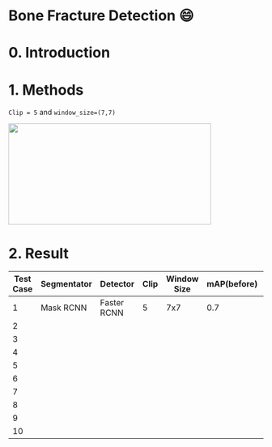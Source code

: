 Bone Fracture Detection :smile:
=====

# 0. Introduction

# 1. Methods

`Clip = 5` and `window_size=(7,7)` 

<img src="https://github.com/manhph2211/Bone-Fracture-Detection/blob/main/imgrm/5_7.png" width="400" height="200">

# 2. Result

| Test Case | Segmentator | Detector    | Clip | Window Size | mAP(before) | mAP(after) |
|-----------|-------------|-------------|------|-------------|-------------|------------|
| 1         | Mask RCNN   | Faster RCNN | 5    | 7x7         | 0.7         | 0.52       |
| 2         |             |             |      |             |             |            |
| 3         |             |             |      |             |             |            |
| 4         |             |             |      |             |             |            |
| 5         |             |             |      |             |             |            |
| 6         |             |             |      |             |             |            |
| 7         |             |             |      |             |             |            |
| 8         |             |             |      |             |             |            |
| 9         |             |             |      |             |             |            |
| 10        |             |             |      |             |             |            |

